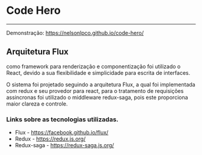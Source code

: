 # **Code Hero**
------------

Demonstração: https://nelsonlpco.github.io/code-hero/

## **Arquitetura Flux**

como framework para renderização e componentização foi utilizado o React, devido a sua flexibilidade e simplicidade para escrita de interfaces.

O sistema foi projetado seguindo a arquitetura Flux, a qual foi implementada com redux e seu provedor para react, para o tratamento de requisições assincronas foi utilizado o middleware redux-saga, pois este proporciona maior clareza e controle.

### Links sobre as tecnologias utilizadas.
  - Flux  - https://facebook.github.io/flux/
  - Redux - https://redux.js.org/
  - Redux-saga - https://redux-saga.js.org/

